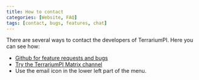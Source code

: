 ```yaml
---
title: How to contact
categories: [Website, FAQ]
tags: [contact, bugs, features, chat]
---
```


There are several ways to contact the developers of TerrariumPI. Here you can
see how:

- <a href="https://github.com/theyosh/TerrariumPI" target="_blank" rel="noopener" title="Github for feature requests and bugs">Github
  for feature requests and bugs</a>
- <a href="#" id="matrix_link" class="external" target="_blank" rel="noopener" title="Try the TerrariumPI Matrix channel">Try
  the TerrariumPI Matrix channel</a>
- Use the email icon in the lower left part of the menu.

<script>
  jQuery(function() {
    jQuery('#matrix_link').attr('href', 'https://matrix.to/#/#terrariumpi:theyosh.nl');
  });
</script>
